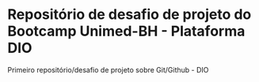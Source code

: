 # Repositório de desafio de projeto do Bootcamp Unimed-BH - Plataforma DIO
Primeiro repositório/desafio de projeto sobre Git/Github - DIO
